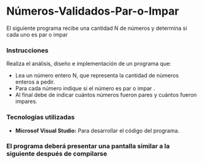 # Números-Validados-Par-o-Impar
El siguiente programa recibe una cantidad N de números y determina si cada uno es par o impar 

### Instrucciones
Realiza el análisis, diseño e implementación de un programa que:
+ Lea un número entero N, que representa la cantidad de números enteros a pedir.
+ Para cada número indique si el número es par o impar .
+ Al final debe de indicar cuántos números fueron pares y cuántos fueron impares.

### Tecnologías utilizadas
+ **Microsof Visual Studio:** Para desarrollar el código del programa.

### El programa deberá presentar una pantalla similar a la siguiente después de compilarse
